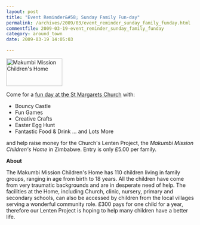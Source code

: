 ```yaml
---
layout: post
title: "Event Reminder&#58; Sunday Family Fun-day"
permalink: /archives/2009/03/event_reminder_sunday_family_funday.html
commentfile: 2009-03-19-event_reminder_sunday_family_funday
category: around_town
date: 2009-03-19 14:05:03

---
```


<a href="/assets/images/2009/stmag_lent_fundraiser.jpg" title="See larger version of - Makumbi Mission Children's Home"><img src="/assets/images/2009/stmag_lent_fundraiser_thumb.jpg" width="150" height="74" alt="Makumbi Mission Children's Home" class="photo right" /></a>

Come for a [fun day at the St Margarets Church](https://stmargarets.london/event/fair/200705142090) with:

-   Bouncy Castle
-   Fun Games
-   Creative Crafts
-   Easter Egg Hunt
-   Fantastic Food & Drink
    ... and Lots More

and help raise money for the Church's Lenten Project, the *Makumbi Mission Children's Home* in Zimbabwe. Entry is only £5.00 per family.

**About**

The Makumbi Mission Children's Home has 110 children living in family groups, ranging in age from birth to 18 years. All the children have come from very traumatic backgrounds and are in desperate need of help. The facilities at the Home, including Church, clinic, nursery, primary and secondary schools, can also be accessed by children from the local villages serving a wonderful community role. £300 pays for one child for a year, therefore our Lenten Project is hoping to help many children have a better life.
